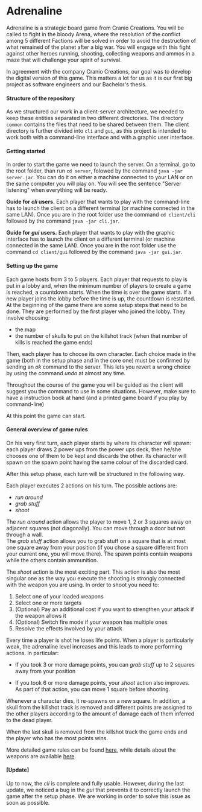 # Adrenaline

Adrenaline is a strategic board game from Cranio Creations. You will be called to fight in the bloody Arena, where the resolution of the conflict among 5 different Factions will be solved in order to avoid the destruction of what remained of the planet after a big war. You will engage with this fight against other heroes running, shooting, collecting weapons and ammos in a maze that will challenge your spirit of survival.

In agreement with the company Cranio Creations, our goal was to develop the digital version of this game. This matters a lot for us as it is our first big project as software engineers and our Bachelor's thesis.

#### Structure of the repository
As we structured our work in a client-server architecture, we needed to keep these entities separated in two different directories. The directory ```common``` contains the files that need to be shared between them.  The client directory is further divided into `cli` and `gui`, as this project is intended to work both with a command-line interface and with a graphic user interface.

#### Getting started
In order to start the game we need to launch the server. On a terminal, go to the root folder, than run ```cd server```, folowed by the command ```java -jar server.jar```. You can do it on either a machine connected to your LAN or on the same computer you will play on. You will see the sentence "Server listening" when everything will be ready.

**Guide for *cli* users.** Each player that wants to play with the command-line has to launch the client on a different terminal (or machine connected in the same LAN). Once you are in the root folder use the command ```cd client/cli``` followed by the command ```java -jar cli.jar```. 

**Guide for *gui* users.**  Each player that wants to play with the graphic interface has to launch the client on a different terminal (or machine connected in the same LAN). Once you are in the root folder use the command ```cd client/gui``` followed by the command ```java -jar gui.jar```. 

#### Setting up the game 

Each game hosts from 3 to 5 players. Each player that requests to play is put in a lobby and, when the minimum number of players to create a game is reached, a countdown starts. When the time is over the game starts. If a new player joins the lobby before the time is up, the countdown is restarted.
At the beginning of the game there are some setup steps that need to be done. They are performed by the first player who joined the lobby. They involve choosing:

- the map
- the number of skulls to put on the killshot track (when that number of kills is reached the game ends)

Then, each player has to choose its own character. Each choice made in the game (both in the setup phase and in the core one) must be confirmed by sending an *ok* command to the server. This lets you revert a wrong choice by using the command  *undo* at almost any time. 

Throughout the course of the game you will be guided as the client will suggest you the command to use in some situations. However, make sure to have a instruction book at hand (and a printed game board if you play by command-line)   

At this point the game can start.

#### General overview of game rules

On his very first turn, each player starts by where its character will spawn: each player draws 2 power ups from the power ups deck, then he/she chooses one of them to be kept and discards the other. Its character will spawn on the spawn point having the same colour of the discarded card. 

After this setup phase, each turn will be structured in the following way.

Each player executes 2 actions on his turn. The possible actions are:  

- *run around*
- *grab stuff*
- *shoot*

The *run around* action allows the player to move 1, 2 or 3 squares away on adjacent squares (not diagonally). You can move through a door but not through a wall.  
The *grab stuff* action allows you to grab stuff on a square that is at most one square away from your position (if you chose a square different from your current one, you will move there). The spawn points contain weapons while the others contain ammunition. 

The *shoot* action is the most exciting part. This action is also the most singular one as the way you execute the shooting is strongly connected with the weapon you are using.  In order to shoot you need to:  

1. Select one of your loaded weapons  
2. Select one or more targets  
3. (Optional) Pay an additional cost if you want to strengthen your attack if the weapon allows it
4. (Optional) Switch fire mode if your weapon has multiple ones
5. Resolve the effects involved by your attack

Every time a player is shot he loses life points. When a player is particularly weak, the adrenaline level increases and this leads to more performing actions. In particular: 

- If you took 3 or more damage points, you can *grab stuff* up to 2 squares away from your position  

- If you took 6 or more damage points, your *shoot* action also improves. As part of that action, you can move 1 square before shooting.  

Whenever a character dies, it re-spawns on a new square. In addition, a skull from the killshot track is removed and different points are assigned to the other players according to the amount of damage each of them inferred to the dead player. 

When the last skull is removed from the killshot track the game ends and the player who has the most points wins.

More detailed game rules can be found [here](https://github.com/oraziorillo/adrenalina/blob/master/handbooks/adrenaline-rules.pdf), while details about the weapons are available [here](https://github.com/oraziorillo/adrenalina/blob/master/handbooks/adrenaline-rules-weapons.pdf).

#### [Update]

Up to now, the *cli* is complete and fully usable. However, during the last update, we noticed a bug in the *gui* that prevents it to correctly launch the game after the setup phase. We are working in order to solve this issue as soon as possible.
